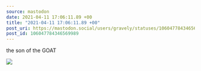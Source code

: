 ```yaml
---
source: mastodon
date: 2021-04-11 17:06:11.89 +00
title: "2021-04-11 17:06:11.89 +00"
post_uri: https://mastodon.social/users/gravely/statuses/106047784346569989
post_id: 106047784346569989
---
```

the son of the GOAT


![](/images/106047784292679122.jpg)

